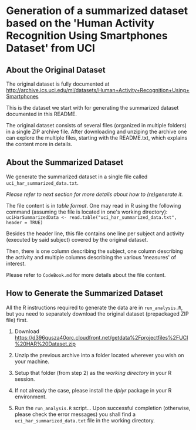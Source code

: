 # Generation of a summarized dataset based on the 'Human Activity Recognition Using Smartphones Dataset' from UCI

## About the Original Dataset

The original dataset is fully documented at http://archive.ics.uci.edu/ml/datasets/Human+Activity+Recognition+Using+Smartphones

This is the dataset we start with for generating the summarized dataset documented in this README.

The original dataset consists of several files (organized in multiple folders) in a single ZIP 
archive file.  After downloading and unziping the archive one can explore the multiple files, 
starting with the README.txt, which explains the content more in details.


## About the Summarized Dataset

We generate the summarized dataset in a single file called `uci_har_summarized_data.txt`.

*Please refer to next section for more details about how to (re)generate it.*

The file content is in _table format_.  One may read in R using the following command 
(assuming the file is located in one's working directory):
`uciHarSummarizedData <- read.table("uci_har_summarized_data.txt", header = TRUE)`

Besides the header line, this file contains one line per subject and activity 
(executed by said subject) covered by the original dataset.

Then, there is one column describing the subject, one column describing the activity 
and multiple columns describing the various 'measures' of interest.

Please refer to `CodeBook.md` for more details about the file content.


## How to Generate the Summarized Dataset

All the R instructions required to generate the data are in `run_analysis.R`, but you need to separately download the original dataset (prepackaged ZIP file) first.

1. Download https://d396qusza40orc.cloudfront.net/getdata%2Fprojectfiles%2FUCI%20HAR%20Dataset.zip

2. Unzip the previous archive into a folder located wherever you wish on your machine.

3. Setup that folder (from step 2) as the _working directory_ in your R session.

4. If not already the case, please install the _dplyr_ package in your R environment.

5. Run the `run_analysis.R` script...  Upon successful completion (otherwise, please check the error 
   messages) you shall find a `uci_har_summarized_data.txt` file in the working directory.

